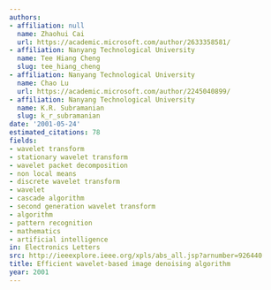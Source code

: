 ```yaml
---
authors:
- affiliation: null
  name: Zhaohui Cai
  url: https://academic.microsoft.com/author/2633358581/
- affiliation: Nanyang Technological University
  name: Tee Hiang Cheng
  slug: tee_hiang_cheng
- affiliation: Nanyang Technological University
  name: Chao Lu
  url: https://academic.microsoft.com/author/2245040899/
- affiliation: Nanyang Technological University
  name: K.R. Subramanian
  slug: k_r_subramanian
date: '2001-05-24'
estimated_citations: 78
fields:
- wavelet transform
- stationary wavelet transform
- wavelet packet decomposition
- non local means
- discrete wavelet transform
- wavelet
- cascade algorithm
- second generation wavelet transform
- algorithm
- pattern recognition
- mathematics
- artificial intelligence
in: Electronics Letters
src: http://ieeexplore.ieee.org/xpls/abs_all.jsp?arnumber=926440
title: Efficient wavelet-based image denoising algorithm
year: 2001
---
```

